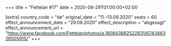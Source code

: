 +++
title = "Fettelan #17"
date = 2020-08-29T01:00:00+02:00

[extra]
country_code = "de"
original_date = "11.–13.09.2020"
seats = 60
effect_announcement_date = "29.08.2020"
effect_description = "abgesagt"
effect_announcement_url = "https://www.facebook.com/Fettelan/photos/a.180843882522831/674346326505915/"
+++
